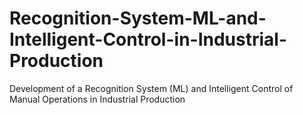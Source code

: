 # Recognition-System-ML-and-Intelligent-Control-in-Industrial-Production
Development of a Recognition System (ML) and Intelligent Control of Manual Operations in Industrial Production
